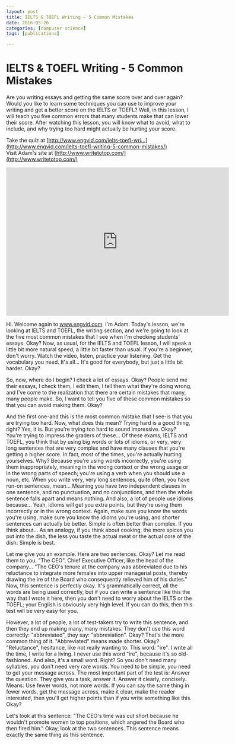 ```yaml
---
layout: post
title: IELTS & TOEFL Writing - 5 Common Mistakes
date: 2016-05-26
categories: [computer science]
tags: [publications]

---
```


# IELTS & TOEFL Writing - 5 Common Mistakes

Are you writing essays and getting the same score over and over again? Would you like to learn some techniques you can use to improve your writing and get a better score on the IELTS or TOEFL? Well, in this lesson, I will teach you five common errors that many students make that can lower their score. After watching this lesson, you will know what to avoid, what to include, and why trying too hard might actually be hurting your score. 

Take the quiz at [http://www.engvid.com/ielts-toefl-wri...](http://www.engvid.com/ielts-toefl-writing-5-common-mistakes/)  
Visit Adam's site at [http://www.writetotop.com/](http://www.writetotop.com/)

<iframe width="600" height="400" src="https://www.youtube.com/embed/QFoWVbgT1Tg" frameborder="0" allowfullscreen></iframe>


Hi. Welcome again to www.engvid.com. I'm Adam. Today's lesson, we're looking at IELTS and TOEFL, the writing section, and we're going to look at the five most common mistakes that I see when I'm checking students' essays. Okay? Now, as usual, for the IELTS and TOEFL lesson, I will speak a little bit more natural speed, a little bit faster than usual. If you're a beginner, don't worry. Watch the video, listen, practice your listening. Get the vocabulary you need. It's all... It's good for everybody, but just a little bit harder. Okay?

So, now, where do I begin? I check a lot of essays. Okay? People send me their essays, I check them, I edit them, I tell them what they're doing wrong, and I've come to the realization that there are certain mistakes that many, many people make. So, I want to tell you five of these common mistakes so that you can avoid making them. Okay?

And the first one-and this is the most common mistake that I see-is that you are trying too hard. Now, what does this mean? Trying hard is a good thing, right? Yes, it is. But you're trying too hard to sound impressive. Okay? You're trying to impress the graders of these... Of these exams, IELTS and TOEFL, you think that by using big words or lots of idioms, or very, very long sentences that are very complex and have many clauses that you're getting a higher score. In fact, most of the times, you're actually hurting yourselves. Why? Because you're using words incorrectly, you're using them inappropriately, meaning in the wrong context or the wrong usage or in the wrong parts of speech; you're using a verb when you should use a noun, etc. When you write very, very long sentences, quite often, you have run-on sentences, mean... Meaning you have two independent clauses in one sentence, and no punctuation, and no conjunctions, and then the whole sentence falls apart and means nothing. And also, a lot of people use idioms because... Yeah, idioms will get you extra points, but they're using them incorrectly or in the wrong context. Again, make sure you know the words you're using, make sure you know the idioms you're using, and shorter sentences can actually be better. Simple is often better than complex. If you think about... As an analogy, if you think about cooking, the more spices you put into the dish, the less you taste the actual meat or the actual core of the dish. Simple is best.

Let me give you an example. Here are two sentences. Okay? Let me read them to you. "The CEO", Chief Executive Officer, like the head of the company... "The CEO's tenure at the company was abbreviated due to his reluctance to integrate more females into upper managerial posts, thereby drawing the ire of the Board who consequently relieved him of his duties." Now, this sentence is perfectly okay. It's grammatically correct, all the words are being used correctly, but if you can write a sentence like this the way that I wrote it here, then you don't need to worry about the IELTS or the TOEFL; your English is obviously very high level. If you can do this, then this test will be very easy for you.

However, a lot of people, a lot of test-takers try to write this sentence, and then they end up making many, many mistakes. They don't use this word correctly: "abbreviated", they say: "abbreviation". Okay? That's the more common thing of it. "Abbreviated" means made shorter. Okay? "Reluctance", hesitance, like not really wanting to. This word: "ire". I write all the time, I write for a living. I never use this word "ire", because it's so old-fashioned. And also, it's a small word. Right? So you don't need many syllables, you don't need very rare words. You need to be simple, you need to get your message across. The most important part of the test is: Answer the question. They give you a task, answer it. Answer it clearly, concisely. Means: Use fewer words, not more words. If you can say the same thing in fewer words, get the message across, make it clear, make the reader interested, then you'll get higher points than if you write something like this. Okay?

Let's look at this sentence: "The CEO's time was cut short because he wouldn't promote women to top positions, which angered the Board who then fired him." Okay, look at the two sentences. This sentence means exactly the same thing as this sentence.